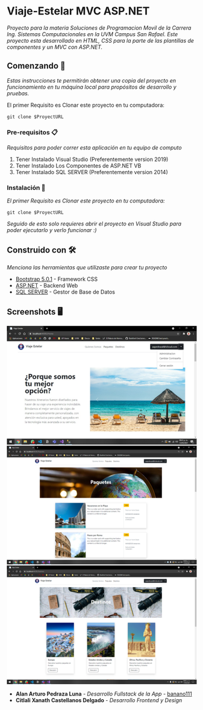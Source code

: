 # Viaje-Estelar MVC ASP.NET

_Proyecto para la materia Soluciones de Programacion Movil de la Carrera Ing. Sistemas Computacionales en la UVM Campus San Rafael. Este proyecto esta desarrollado en HTML, CSS para la parte de las plantillas de componentes y un MVC con ASP.NET._

## Comenzando 🚀

_Estas instrucciones te permitirán obtener una copia del proyecto en funcionamiento en tu máquina local para propósitos de desarrollo y pruebas._

El primer Requisito es Clonar este proyecto en tu computadora:

```
git clone $ProyectURL
```

### Pre-requisitos 📋

_Requisitos para poder correr esta aplicación en tu equipo de computo_

1. Tener Instalado Visual Studio (Preferentemente version 2019)
2. Tener Instalado Los Componentes de ASP.NET VB
3. Tener Instalado SQL SERVER (Preferentemente version 2014)

### Instalación 🔧

_El primer Requisito es Clonar este proyecto en tu computadora:_

```
git clone $ProyectURL
```

_Seguido de esto solo requieres abrir el proyecto en Visual Studio para poder ejecutarlo y verlo funcionar :)_


## Construido con 🛠️

_Menciona las herramientas que utilizaste para crear tu proyecto_

* [Bootstrap 5.0.1](https://getbootstrap.com/) - Framework CSS
* [ASP.NET](https://dotnet.microsoft.com/apps/aspnet) - Backend Web
* [SQL SERVER](hhttps://www.microsoft.com/es-mx/sql-server/sql-server-downloads) - Gestor de Base de Datos


## Screenshots 🖥️

![Screenshot 1](/Plantillas_HTML/assets/Screenshots/1.jpeg "Screenshot 1")
![Screenshot 2](/Plantillas_HTML/assets/Screenshots/2.png "Screenshot 2")
![Screenshot 3](/Plantillas_HTML/assets/Screenshots/3.png "Screenshot 3")



* **Alan Arturo Pedraza Luna** - *Desarrollo Fullstack de la App* - [banano111](https://github.com/banano111)
* **Citlali Xanath Castellanos Delgado** - *Desarrollo Frontend y Design*

